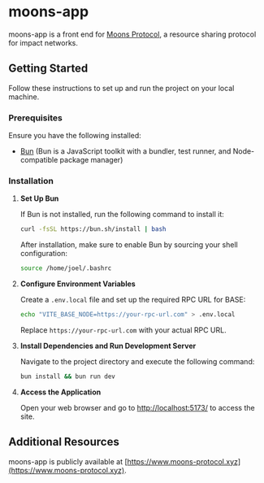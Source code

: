 # moons-app

moons-app is a front end for [Moons Protocol](https://github.com/JoelAlexander/moons-contracts), a resource sharing protocol for impact networks.

## Getting Started

Follow these instructions to set up and run the project on your local machine.

### Prerequisites

Ensure you have the following installed:

- [Bun](https://bun.sh) (Bun is a JavaScript toolkit with a bundler, test runner, and Node-compatible package manager)

### Installation

1. **Set Up Bun**

   If Bun is not installed, run the following command to install it:

   ```bash
   curl -fsSL https://bun.sh/install | bash
   ```

   After installation, make sure to enable Bun by sourcing your shell configuration:

   ```bash
   source /home/joel/.bashrc
   ```

2. **Configure Environment Variables**

   Create a `.env.local` file and set up the required RPC URL for BASE:

   ```bash
   echo "VITE_BASE_NODE=https://your-rpc-url.com" > .env.local
   ```

   Replace `https://your-rpc-url.com` with your actual RPC URL.

3. **Install Dependencies and Run Development Server**

   Navigate to the project directory and execute the following command:

   ```bash
   bun install && bun run dev
   ```

4. **Access the Application**

   Open your web browser and go to [http://localhost:5173/](http://localhost:5173/) to access the site.

## Additional Resources

moons-app is publicly available at [https://www.moons-protocol.xyz](https://www.moons-protocol.xyz).

